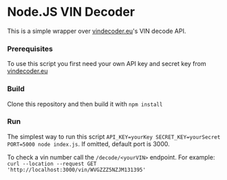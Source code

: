 # Node.JS VIN Decoder

This is a simple wrapper over [vindecoder.eu](https://vindecoder.eu/)'s VIN decode API.

### Prerequisites
To use this script you first need your own API key and secret key from [vindecoder.eu](https://vindecoder.eu/)

### Build
Clone this repository and then build it with `npm install`

### Run
The simplest way to run this script
`API_KEY=yourKey SECRET_KEY=yourSecret PORT=5000 node index.js`. If omitted, default port is 3000.

To check a vin number call the `/decode/<yourVIN>` endpoint. For example:
`curl --location --request GET 'http://localhost:3000/vin/WVGZZZ5NZJM131395'`
